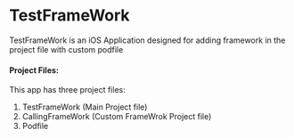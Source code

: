 # TestFrameWork

TestFrameWork is an iOS Application designed for adding framework in the project file with custom podfile

#### Project Files:
This app has three project files:
1. TestFrameWork (Main Project file)
2. CallingFrameWork (Custom FrameWrok Project file)
3. Podfile
